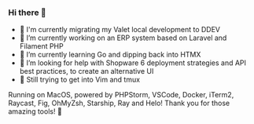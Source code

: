 ### Hi there 👋

- 🐳 I'm currently migrating my Valet local development to DDEV
- 🔭 I’m currently working on an ERP system based on Laravel and Filament PHP
- 🌱 I’m currently learning Go and dipping back into HTMX
- 🤔 I’m looking for help with Shopware 6 deployment strategies and API best practices, to create an alternative UI
- 🤯 Still trying to get into Vim and tmux

Running on MacOS, powered by PHPStorm, VSCode, Docker, iTerm2, Raycast, Fig, OhMyZsh, Starship, Ray and Helo! Thank you for those amazing tools! 🏅

